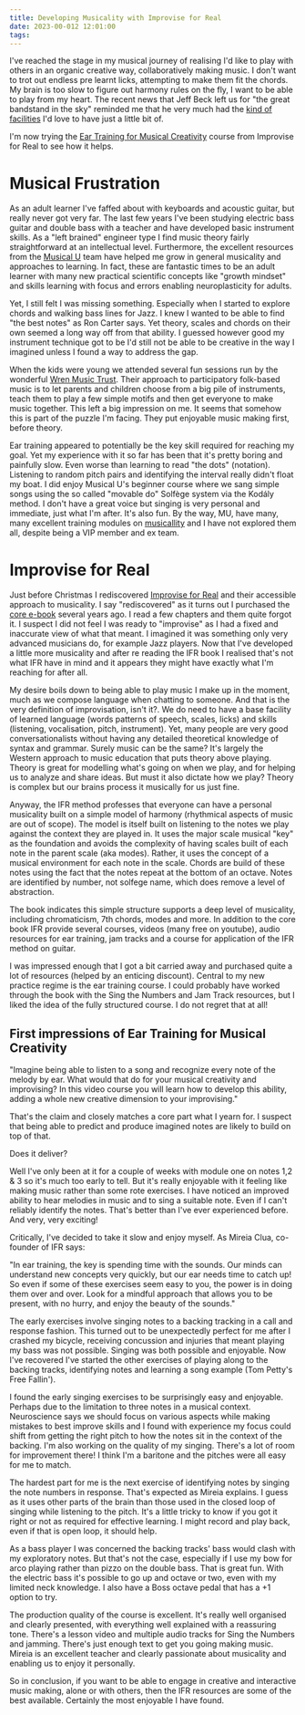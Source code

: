 ```yaml
---
title: Developing Musicality with Improvise for Real
date: 2023-00-012 12:01:00
tags:
---
```


I've reached the stage in my musical journey of realising I'd like to play with others in an organic creative way, collaboratively making music. I don't want to trot out endless pre learnt licks, attempting to make them fit the chords. My brain is too slow to figure out harmony rules on the fly, I want to be able to play from my heart. The recent news that Jeff Beck left us for "the great bandstand in the sky" reminded me that he very much had the [kind of facilities](https://www.classicfm.com/composers/puccini/jeff-beck-electric-guitar-nessun-dorma/) I'd love to have just a little bit of.

I'm now trying the [Ear Training for Musical Creativity](https://improviseforreal.com/products/ear-training-musical-creativity) course from Improvise for Real to see how it helps.

# Musical Frustration

As an adult learner I've faffed about with keyboards and acoustic guitar, but really never got very far. The last few years I've been studying electric bass guitar and double bass with a teacher and have developed basic instrument skills. As a "left brained" engineer type I find music theory fairly straightforward at an intellectual level. Furthermore, the excellent resources from the [Musical U](https://www.musical-u.com/) team have helped me grow in general musicality and approaches to learning. In fact, these are fantastic times to be an adult learner with many new practical scientific concepts like "growth mindset" and skills learning with focus and errors enabling neuroplasticity for adults. 

Yet, I still felt I was missing something. Especially when I started to explore chords and walking bass lines for Jazz. I knew I wanted to be able to find "the best notes" as Ron Carter says. Yet theory, scales and chords on their own seemed a long way off from that ability. I guessed however good my instrument technique got to be I'd still not be able to be creative in the way I imagined unless I found a way to address the gap.

When the kids were young we attended several fun sessions run by the wonderful [Wren Music Trust](https://www.wrenmusic.co.uk). Their approach to participatory folk-based music is to let parents and children choose from a big pile of instruments, teach them to play a few simple motifs and then get everyone to make music together. This left a big impression on me. It seems that somehow this is part of the puzzle I'm facing. They put enjoyable music making first, before theory.

Ear training appeared to potentially be the key skill required for reaching my goal. Yet my experience with it so far has been that it's pretty boring and painfully slow. Even worse than learning to read "the dots" (notation). Listening to random pitch pairs and identifying the interval really didn't float my boat. I did enjoy Musical U's beginner course where we sang simple songs using the so called "movable do" Solfège system via the Kodály method. I don't have a great voice but singing is very personal and immediate, just what I'm after. It's also fun. By the way, MU, have many, many excellent training modules on [musicallity](https://www.musical-u.com/modules/) and I have not explored them all, despite being a VIP member and ex team. 

# Improvise for Real 

Just before Christmas I rediscovered [Improvise for Real](https://improviseforreal.com) and their accessible approach to musicality. I say "rediscovered" as it turns out I purchased the [core e-book](https://improviseforreal.com/learning-materials) several years ago. I read a few chapters and them quite forgot it. I suspect I did not feel I was ready to "improvise" as I had a fixed and inaccurate view of what that meant. I imagined it was something only very advanced musicians do, for example Jazz players. Now that I've developed a little more musicality and after re reading the IFR book I realised that's not what IFR have in mind and it appears they might have exactly what I'm reaching for after all.

My desire boils down to being able to play music I make up in the moment, much as we compose language when chatting to someone. And that is the very definition of improvisation, isn't it?. We do need to have a base facility of learned language (words patterns of speech, scales, licks) and skills (listening, vocalisation, pitch, instrument). Yet, many people are very good conversationalists without having any detailed theoretical knowledge of syntax and grammar. Surely music can be the same? It's largely the Western approach to music education that puts theory above playing. Theory is great for modelling what's going on when we play, and for helping us to analyze and share ideas. But must it also dictate how we play? Theory is complex but our brains process it musically for us just fine.

Anyway, the IFR method professes that everyone can have a personal musicality built on a simple model of harmony (rhythmical aspects of music are out of scope). The model is itself built on listening to the notes we play against the context they are played in. It uses the major scale musical "key" as the foundation and avoids the complexity of having scales built of each note in the parent scale (aka modes). Rather, it uses the concept of a musical environment for each note in the scale. Chords are build of these notes using the fact that the notes repeat at the bottom of an octave. Notes are identified by number, not solfege name, which does remove a level of abstraction. 

The book indicates this simple structure supports a deep level of musicality, including chromaticism, 7th chords, modes and more. In addition to the core book IFR provide several courses, videos (many free on youtube), audio resources for ear training, jam tracks and a course for application of the IFR method on guitar.

I was impressed enough that I got a bit carried away and purchased quite a lot of resources (helped by an enticing discount). Central to my new practice regime is the ear training course. I could probably have worked through the book with the Sing the Numbers and Jam Track resources, but I liked the idea of the fully structured course. I do not regret that at all!

## First impressions of Ear Training for Musical Creativity

"Imagine being able to listen to a song and recognize every note of the melody by ear. What would that do for your musical creativity and improvising? In this video course you will learn how to develop this ability, adding a whole new creative dimension to your improvising."

That's the claim and closely matches a core part what I yearn for. I suspect that being able to predict and produce  imagined notes are likely to build on top of that. 

Does it deliver? 

Well I've only been at it for a couple of weeks with module one on notes 1,2 & 3 so it's much too early to tell. But it's really enjoyable with it feeling like making music rather than some rote exercises. I have noticed an improved ability to hear melodies in music and to sing a suitable note. Even if I can't reliably identify the notes. That's better than I've ever experienced before. And very, very exciting! 

Critically, I've decided to take it slow and enjoy myself. As Mireia Clua, co-founder of IFR says:

"In ear training, the key is spending time with the sounds. Our minds can understand new concepts very quickly, but our ear needs time to catch up! So even if some of these exercises seem easy to you, the power is in doing them over and over. Look for a mindful approach that allows you to be present, with no hurry, and enjoy the beauty of the sounds."

The early exercises involve singing notes to a backing tracking in a call and response fashion. This turned out to be unexpectedly perfect for me after I crashed my bicycle, receiving concussion and injuries that meant playing my bass was not possible. Singing was both possible and enjoyable. Now I've recovered I've started the other exercises of playing along to the backing tracks, identifying notes and learning a song example (Tom Petty's Free Fallin'). 

I found the early singing exercises to be surprisingly easy and enjoyable. Perhaps due to the limitation to three notes in a musical context. Neuroscience says we should focus on various aspects while making mistakes to best improve skills and I found with experience my focus could shift from getting the right pitch to how the notes sit in the context of the backing. I'm also working on the quality of my singing. There's a lot of room for improvement there! I think I'm a baritone and the pitches were all easy for me to match.

The hardest part for me is the next exercise of identifying notes by singing the note numbers in response. That's expected as Mireia explains. I guess as it uses other parts of the brain than those used in the closed loop of singing while listening to the pitch. It's a little tricky to know if you got it right or not as required for effective learning. I might record and play back, even if that is open loop, it should help.

As a bass player I was concerned the backing tracks' bass would clash with my exploratory notes. But that's not the case, especially if I use my bow for arco playing rather than pizzo on the double bass. That is great fun. With the electric bass it's possible to go up and octave or two, even with my limited neck knowledge. I also have a Boss octave pedal that has a +1 option to try.

The production quality of the course is excellent. It's really well organised and clearly presented, with everything well explained with a reassuring tone. There's a lesson video and multiple audio tracks for Sing the Numbers and jamming. There's just enough text to get you going making music. Mireia is an excellent teacher and clearly passionate about musicality and enabling us to enjoy it personally.

So in conclusion, if you want to be able to engage in creative and interactive music making, alone or with others, then the IFR resources are some of the best available. Certainly the most enjoyable I have found.

